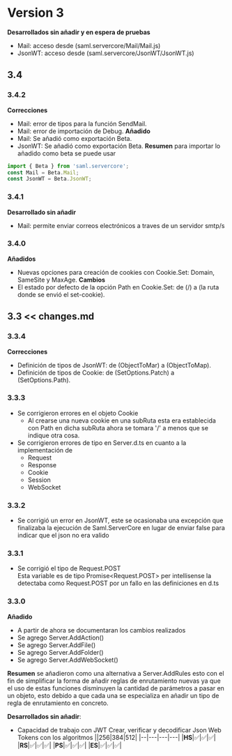 # Version 3
**Desarrollados sin añadir y en espera de pruebas**
- Mail: acceso desde (saml.servercore/Mail/Mail.js)
- JsonWT: acceso desde (saml.servercore/JsonWT/JsonWT.js)
## 3.4
### 3.4.2
**Correcciones**
  - Mail: error de tipos para la función SendMail.
  - Mail: error de importación de Debug.
**Añadido**
  - Mail: Se añadió como exportación Beta.
  - JsonWT: Se añadió como exportación Beta.
**Resumen**
para importar lo añadido como beta se puede usar
```js
import { Beta } from 'saml.servercore';
const Mail = Beta.Mail;
const JsonWT = Beta.JsonWT;
```

### 3.4.1
**Desarrollado sin añadir**
  - Mail: permite enviar correos electrónicos a traves de un servidor smtp/s
### 3.4.0
  **Añadidos**
  - Nuevas opciones para creación de cookies con Cookie.Set: Domain, SameSite y MaxAge.
  **Cambios**
  - El estado por defecto de la opción Path en Cookie.Set: de (/) a (la ruta donde se envió el set-cookie).
## 3.3 << changes.md
### 3.3.4
  **Correcciones**
  - Definición de tipos de JsonWT: de (ObjectToMar) a (ObjectToMap).
  - Definición de tipos de Cookie: de (SetOptions.Patch) a (SetOptions.Path).
### 3.3.3
  - Se corrigieron errores en el objeto Cookie
    - Al crearse una nueva cookie en una subRuta esta era establecida con Path en dicha subRuta
      ahora se tomara '/' a menos que se indique otra cosa.
  - Se corrigieron errores de tipo en Server.d.ts en cuanto a la implementación de
    - Request
    - Response
    - Cookie
    - Session
    - WebSocket
### 3.3.2
  - Se corrigió un error en JsonWT, este se ocasionaba una excepción que finalizaba la ejecución de Saml.ServerCore en lugar de enviar false para indicar que el json no era valido
### 3.3.1
  - Se corrigió el tipo de Request.POST
    <br>Esta variable es de tipo Promise<Request.POST>
    per intellisense la detectaba como Request.POST por un fallo en las definiciones en d.ts


### 3.3.0
**Añadido**
- A partir de ahora se documentaran los cambios realizados
- Se agrego Server.AddAction()
- Se agrego Server.AddFile() 
- Se agrego Server.AddFolder()
- Se agrego Server.AddWebSocket()

**Resumen**
se añadieron como una alternativa a Server.AddRules
esto con el fin de simplificar la forma de añadir reglas de enrutamiento nuevas
ya que el uso de estas funciones disminuyen la cantidad de parámetros a pasar en un objeto,
esto debido a que cada una se especializa en añadir un tipo de regla de enrutamiento en concreto.

**Desarrollados sin añadir**:

- Capacidad de trabajo con JWT
  Crear, verificar y decodificar Json Web Tokens con los algoritmos
  ||256|384|512|
  |--|---|---|---|
  |**HS**|✅|✅|✅|
  |**RS**|✅|✅|✅|
  |**PS**|✅|✅|✅|
  |**ES**|✅|✅|✅|